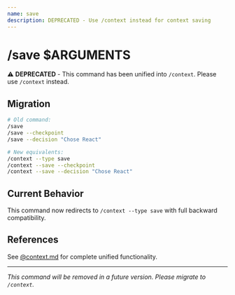 ```yaml
---
name: save
description: DEPRECATED - Use /context instead for context saving
---
```


# /save $ARGUMENTS

⚠️ **DEPRECATED** - This command has been unified into `/context`. Please use `/context` instead.

## Migration

```bash
# Old command:
/save
/save --checkpoint
/save --decision "Chose React"

# New equivalents:
/context --type save
/context --save --checkpoint
/context --save --decision "Chose React"
```

## Current Behavior

This command now redirects to `/context --type save` with full backward compatibility.

## References

See [@context.md](./context.md) for complete unified functionality.

---

*This command will be removed in a future version. Please migrate to `/context`.*
